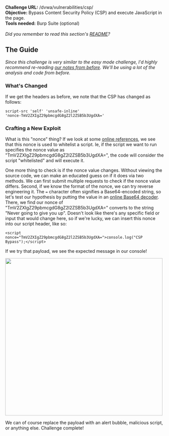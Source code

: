 <b>Challenge URL:</b> /dvwa/vulnerabilities/csp/
<br>
<b>Objective:</b> Bypass Content Security Policy (CSP) and execute JavaScript in the page.
<br>
<b>Tools needed:</b> Burp Suite (optional)
<br><br>
<i>Did you remember to read this section's <a href="https://github.com/mrudnitsky/dvwa-guide-2019/blob/master/medium/README.md" target="_blank">README</a>?</i>

<h2><b>The Guide</b></h2>

<i>Since this challenge is very similar to the easy mode challenge, I'd highly recommend re-reading <a href="hhttps://github.com/mrudnitsky/dvwa-guide-2019/blob/master/low/Challenge%2013:%20CSP%20Bypass.md" target="_blank">our notes from before</a>. We'll be using a lot of the analysis and code from before.</i>

<h3><b>What's Changed</b></h3>

If we get the headers as before, we note that the CSP has changed as follows:

<code>script-src 'self' 'unsafe-inline' 'nonce-TmV2ZXIgZ29pbmcgdG8gZ2l2ZSB5b3UgdXA='</code>

<h3><b>Crafting a New Exploit</b></h3>

What is this "nonce" thing? If we look at some <a href="https://www.troyhunt.com/locking-down-your-website-scripts-with-csp-hashes-nonces-and-report-uri/" target="_blank">online references</a>, we see that this nonce is used to whitelist a script. Ie, if the script we want to run specifies the nonce value as "TmV2ZXIgZ29pbmcgdG8gZ2l2ZSB5b3UgdXA=", the code will consider the script "whitelisted" and will execute it. 

One more thing to check is if the nonce value changes. Without viewing the source code, we can make an educated guess on if it does via two methods. We can first submit multiple requests to check if the nonce value differs. Second, if we know the format of the nonce, we can try reverse engineering it. The <code>=</code> character often signifies a Base64-encoded string, so let's test our hypothesis by putting the value in an <a href="https://www.base64decode.org/" target="_blank">online Base64 decoder</a>. There, we find our nonce of "TmV2ZXIgZ29pbmcgdG8gZ2l2ZSB5b3UgdXA=" converts to the string "Never going to give you up". Doesn't look like there's any specific field or input that would change here, so if we're lucky, we can insert this nonce into our script header, like so:

<code>&#60;script nonce="TmV2ZXIgZ29pbmcgdG8gZ2l2ZSB5b3UgdXA="&#62;console.log("CSP Bypass");&#60;/script&#62;</code>

If we try that payload, we see the expected message in our console!

<img src="https://github.com/mrudnitsky/dvwa-guide-2019/blob/master/medium/screenshots/cspsuccess.png" width="500">

We can of course replace the payload with an alert bubble, malicious script, or anything else. Challenge complete!
